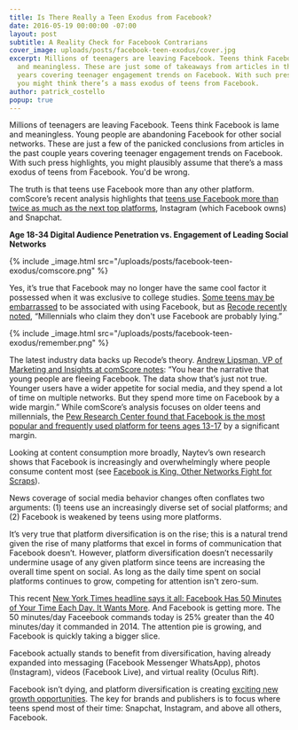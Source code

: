 ```yaml
---
title: Is There Really a Teen Exodus from Facebook?
date: 2016-05-19 00:00:00 -07:00
layout: post
subtitle: A Reality Check for Facebook Contrarians
cover_image: uploads/posts/facebook-teen-exodus/cover.jpg
excerpt: Millions of teenagers are leaving Facebook. Teens think Facebook is lame
  and meaningless. These are just some of takeaways from articles in the past couple
  years covering teenager engagement trends on Facebook. With such press highlights,
  you might think there’s a mass exodus of teens from Facebook.
author: patrick_costello
popup: true
---
```


Millions of teenagers are leaving Facebook. Teens think Facebook is lame and meaningless. Young people are abandoning Facebook for other social networks. These are just a few of the panicked conclusions from articles in the past couple years covering teenager engagement trends on Facebook. With such press highlights, you might plausibly assume that there’s a mass exodus of teens from Facebook. You'd be wrong.

The truth is that teens use Facebook more than any other platform. comScore’s recent analysis highlights that [teens use Facebook more than twice as much as the next top platforms](http://www.comscore.com/Insights/Presentations-and-Whitepapers/2016/2016-US-Cross-Platform-Future-in-Focus), Instagram (which Facebook owns) and Snapchat.

**Age 18-34 Digital Audience Penetration vs. Engagement of Leading Social Networks**

{% include _image.html src="/uploads/posts/facebook-teen-exodus/comscore.png" %}

Yes, it’s true that Facebook may no longer have the same cool factor it possessed when it was exclusive to college studies. [Some teens may be embarrassed](http://theconversation.com/facebooks-so-uncool-but-its-morphing-into-a-different-beast-21548) to be associated with using Facebook, but as [Recode recently noted](http://www.recode.net/2016/3/30/11587380/are-young-people-leaving-facebook-not-even-close-chart), “Millennials who claim they don't use Facebook are probably lying.”

{% include _image.html src="/uploads/posts/facebook-teen-exodus/remember.png" %}

The latest industry data backs up Recode’s theory. [Andrew Lipsman, VP of Marketing and Insights at comScore notes](http://www.nytimes.com/2016/05/06/business/facebook-bends-the-rules-of-audience-engagement-to-its-advantage.html): “You hear the narrative that young people are fleeing Facebook. The data show that’s just not true. Younger users have a wider appetite for social media, and they spend a lot of time on multiple networks. But they spend more time on Facebook by a wide margin.” While comScore’s analysis focuses on older teens and millennials, the [Pew Research Center found that Facebook is the most popular and frequently used platform for teens ages 13-17](http://www.pewinternet.org/2015/04/09/teens-social-media-technology-2015/) by a significant margin.

Looking at content consumption more broadly, Naytev’s own research shows that Facebook is increasingly and overwhelmingly where people consume content most (see [Facebook is King, Other Networks Fight for Scraps](http://blog.naytev.com/facebook-is-king/)).

News coverage of social media behavior changes often conflates two arguments: (1) teens use an increasingly diverse set of social platforms; and (2) Facebook is weakened by teens using more platforms.

It’s very true that platform diversification is on the rise; this is a natural trend given the rise of many platforms that excel in forms of communication that Facebook doesn’t. However, platform diversification doesn’t necessarily undermine usage of any given platform since teens are increasing the overall time spent on social. As long as the daily time spent on social platforms continues to grow, competing for attention isn't zero-sum.

This recent [New York Times headline says it all: Facebook Has 50 Minutes of Your Time Each Day. It Wants More](http://www.nytimes.com/2016/05/06/business/facebook-bends-the-rules-of-audience-engagement-to-its-advantage.html?_r=0). And Facebook is getting more. The 50 minutes/day Faceebook commands today is 25% greater than the 40 minutes/day it commanded in 2014. The attention pie is growing, and Facebook is quickly taking a bigger slice. 

Facebook actually stands to benefit from diversification, having already expanded into messaging (Facebook Messenger WhatsApp), photos (Instagram), videos (Facebook Live), and virtual reality (Oculus Rift). 

Facebook isn’t dying, and platform diversification is creating [exciting new growth opportunities](http://blog.naytev.com/publishers-must-adapt/). The key for brands and publishers is to focus where teens spend most of their time: Snapchat, Instagram, and above all others, Facebook.
